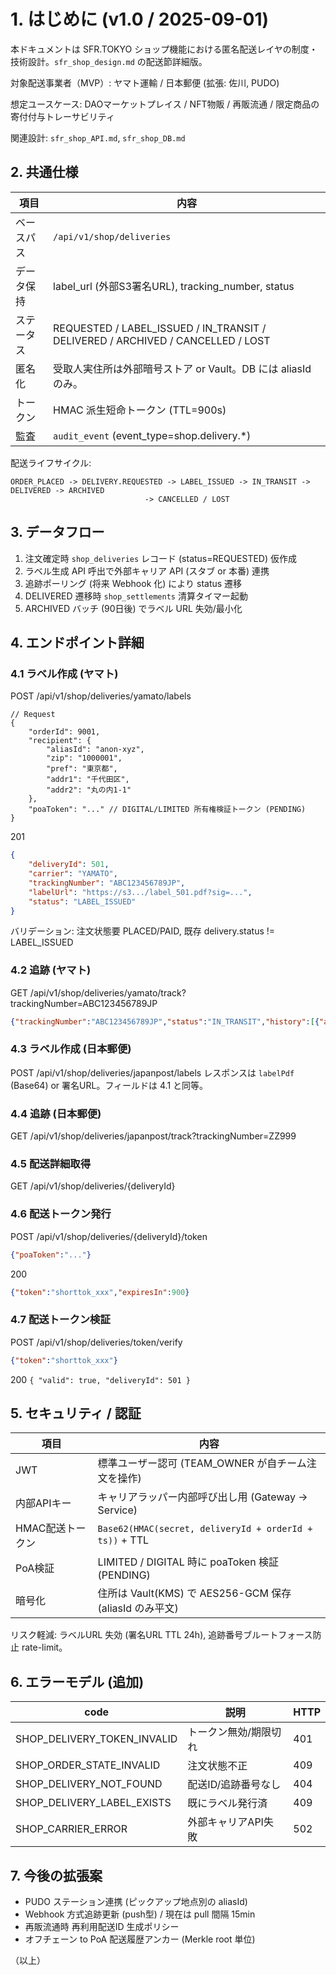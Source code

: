 # 1. はじめに (v1.0 / 2025-09-01)

本ドキュメントは SFR.TOKYO ショップ機能における匿名配送レイヤの制度・技術設計。`sfr_shop_design.md` の配送節詳細版。

対象配送事業者（MVP）: ヤマト運輸 / 日本郵便  (拡張: 佐川, PUDO)

想定ユースケース: DAOマーケットプレイス / NFT物販 / 再販流通 / 限定商品の寄付付与トレーサビリティ

関連設計: `sfr_shop_API.md`, `sfr_shop_DB.md`

## 2. 共通仕様

| 項目 | 内容 |
|------|------|
| ベースパス | `/api/v1/shop/deliveries` |
| データ保持 | label_url (外部S3署名URL), tracking_number, status |
| ステータス | REQUESTED / LABEL_ISSUED / IN_TRANSIT / DELIVERED / ARCHIVED / CANCELLED / LOST |
| 匿名化 | 受取人実住所は外部暗号ストア or Vault。DB には aliasId のみ。 |
| トークン | HMAC 派生短命トークン (TTL=900s) |
| 監査 | `audit_event` (event_type=shop.delivery.*) |

配送ライフサイクル:

```text
ORDER_PLACED -> DELIVERY.REQUESTED -> LABEL_ISSUED -> IN_TRANSIT -> DELIVERED -> ARCHIVED
							  -> CANCELLED / LOST
```

## 3. データフロー

1. 注文確定時 `shop_deliveries` レコード (status=REQUESTED) 仮作成
2. ラベル生成 API 呼出で外部キャリア API (スタブ or 本番) 連携
3. 追跡ポーリング (将来 Webhook 化) により status 遷移
4. DELIVERED 遷移時 `shop_settlements` 清算タイマー起動
5. ARCHIVED バッチ (90日後) でラベル URL 失効/最小化

## 4. エンドポイント詳細

### 4.1 ラベル作成 (ヤマト)

POST /api/v1/shop/deliveries/yamato/labels
```jsonc
// Request
{
	"orderId": 9001,
	"recipient": {
		"aliasId": "anon-xyz",
		"zip": "1000001",
		"pref": "東京都",
		"addr1": "千代田区",
		"addr2": "丸の内1-1"
	},
	"poaToken": "..." // DIGITAL/LIMITED 所有権検証トークン (PENDING)
}
```
201
```json
{
	"deliveryId": 501,
	"carrier": "YAMATO",
	"trackingNumber": "ABC123456789JP",
	"labelUrl": "https://s3.../label_501.pdf?sig=...",
	"status": "LABEL_ISSUED"
}
```
バリデーション: 注文状態要 PLACED/PAID, 既存 delivery.status != LABEL_ISSUED

### 4.2 追跡 (ヤマト)

GET /api/v1/shop/deliveries/yamato/track?trackingNumber=ABC123456789JP
```json
{"trackingNumber":"ABC123456789JP","status":"IN_TRANSIT","history":[{"at":"2025-09-01T12:00:00Z","code":"PICKED"}]}
```

### 4.3 ラベル作成 (日本郵便)

POST /api/v1/shop/deliveries/japanpost/labels
レスポンスは `labelPdf` (Base64) or 署名URL。フィールドは 4.1 と同等。

### 4.4 追跡 (日本郵便)

GET /api/v1/shop/deliveries/japanpost/track?trackingNumber=ZZ999

### 4.5 配送詳細取得

GET /api/v1/shop/deliveries/{deliveryId}

### 4.6 配送トークン発行

POST /api/v1/shop/deliveries/{deliveryId}/token

```json
{"poaToken":"..."}
```
200
```json
{"token":"shorttok_xxx","expiresIn":900}
```

 
### 4.7 配送トークン検証
POST /api/v1/shop/deliveries/token/verify

```json
{"token":"shorttok_xxx"}
```

200 `{ "valid": true, "deliveryId": 501 }`

## 5. セキュリティ / 認証

| 項目 | 内容 |
|------|------|
| JWT | 標準ユーザー認可 (TEAM_OWNER が自チーム注文を操作) |
| 内部APIキー | キャリアラッパー内部呼び出し用 (Gateway -> Service) |
| HMAC配送トークン | `Base62(HMAC(secret, deliveryId + orderId + ts))` + TTL |
| PoA検証 | LIMITED / DIGITAL 時に poaToken 検証 (PENDING) |
| 暗号化 | 住所は Vault(KMS) で AES256-GCM 保存 (aliasId のみ平文) |

リスク軽減: ラベルURL 失効 (署名URL TTL 24h), 追跡番号ブルートフォース防止 rate-limit。

## 6. エラーモデル (追加)

| code | 説明 | HTTP |
|------|------|------|
| SHOP_DELIVERY_TOKEN_INVALID | トークン無効/期限切れ | 401 |
| SHOP_ORDER_STATE_INVALID | 注文状態不正 | 409 |
| SHOP_DELIVERY_NOT_FOUND | 配送ID/追跡番号なし | 404 |
| SHOP_DELIVERY_LABEL_EXISTS | 既にラベル発行済 | 409 |
| SHOP_CARRIER_ERROR | 外部キャリアAPI失敗 | 502 |

## 7. 今後の拡張案

- PUDO ステーション連携 (ピックアップ地点別の aliasId)
- Webhook 方式追跡更新 (push型) / 現在は pull 間隔 15min
- 再販流通時 再利用配送ID 生成ポリシー
- オフチェーン to PoA 配送履歴アンカー (Merkle root 単位)

（以上）

